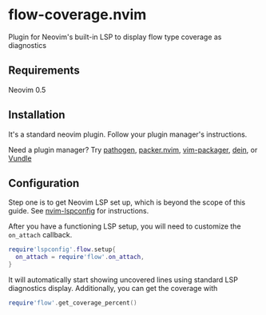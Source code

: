 # flow-coverage.nvim
Plugin for Neovim's built-in LSP to display flow type coverage as diagnostics

## Requirements
Neovim 0.5

## Installation

It's a standard neovim plugin. Follow your plugin manager's instructions.

Need a plugin manager? Try [pathogen](https://github.com/tpope/vim-pathogen), [packer.nvim](https://github.com/wbthomason/packer.nvim), [vim-packager](https://github.com/kristijanhusak/vim-packager), [dein](https://github.com/Shougo/dein.vim), or [Vundle](https://github.com/VundleVim/Vundle.vim)

## Configuration

Step one is to get Neovim LSP set up, which is beyond the scope of this guide.
See [nvim-lspconfig](https://github.com/neovim/nvim-lspconfig) for instructions.

After you have a functioning LSP setup, you will need to customize the
`on_attach` callback.

```lua
require'lspconfig'.flow.setup{
  on_attach = require'flow'.on_attach,
}
```

It will automatically start showing uncovered lines using standard LSP
diagnostics display. Additionally, you can get the coverage with

```lua
require'flow'.get_coverage_percent()
```
